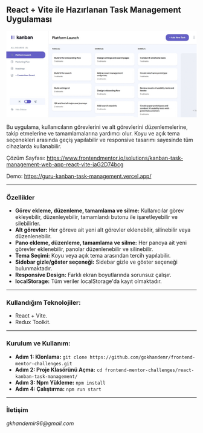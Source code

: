 ## React + Vite ile Hazırlanan Task Management Uygulaması

![Task Management](./src/assets/images.gif)

Bu uygulama, kullanıcıların görevlerini ve alt görevlerini düzenlemelerine, takip etmelerine ve tamamlamalarına yardımcı olur. Koyu ve açık tema seçenekleri arasında geçiş yapılabilir ve responsive tasarımı sayesinde tüm cihazlarda kullanabilir.

Çözüm Sayfası: https://www.frontendmentor.io/solutions/kanban-task-management-web-app-react-vite-jaG2D74bcg

Demo: https://guru-kanban-task-management.vercel.app/

---

### Özellikler

- **Görev ekleme, düzenleme, tamamlama ve silme:** Kullanıcılar görev ekleyebilir, düzenleyebilir, tamamlandı butonu ile işaretleyebilir ve silebilirler.
- **Alt görevler:** Her göreve ait yeni alt görevler eklenebilir, silinebilir veya düzenlenebilir.
- **Pano ekleme, düzenleme, tamamlama ve silme:** Her panoya ait yeni görevler eklenebilir, panolar düzenlenebilir ve silinebilir.
- **Tema Seçimi:** Koyu veya açık tema arasından tercih yapılabilir.
- **Sidebar gizle/göster seçeneği:** Sidebar gizle ve göster seçeneği bulunmaktadır.
- **Responsive Design:** Farklı ekran boyutlarında sorunsuz çalışır.
- **localStorage:** Tüm veriler localStorage'da kayıt olmaktadır.

---

### Kullandığım Teknolojiler:

- React + Vite.
- Redux Toolkit.

---

### Kurulum ve Kullanım:

- **Adım 1: Klonlama:** `git clone https://github.com/gokhandemr/frontend-mentor-challenges.git`
- **Adım 2: Proje Klasörünü Açma:** `cd frontend-mentor-challenges/react-kanban-task-management/`
- **Adım 3: Npm Yükleme:** `npm install`
- **Adım 4: Çalıştırma:** `npm run start`

---

### İletişim

_gkhandemir96@gmail.com_

